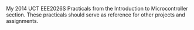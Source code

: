 My 2014 UCT EEE2026S Practicals from the Introduction to Microcontroller section. These practicals should serve as reference for other projects and assignments. 
